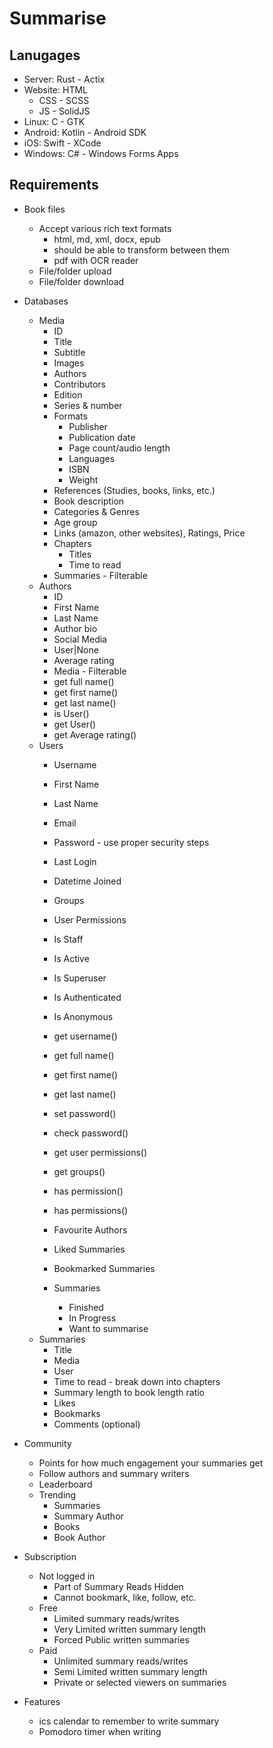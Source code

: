 # Summarise
## Lanugages
* Server: Rust - Actix
* Website: HTML
    * CSS - SCSS
    * JS - SolidJS
* Linux: C - GTK
* Android: Kotlin - Android SDK
* iOS: Swift - XCode
* Windows: C# - Windows Forms Apps

## Requirements
* Book files
    * Accept various rich text formats
        * html, md, xml, docx, epub
        * should be able to transform between them
        * pdf with OCR reader
    * File/folder upload
    * File/folder download

* Databases
    * Media
        * ID
        * Title
        * Subtitle
        * Images
        * Authors
        * Contributors
        * Edition
        * Series & number
        * Formats
            * Publisher
            * Publication date
            * Page count/audio length
            * Languages
            * ISBN
            * Weight
        * References (Studies, books, links, etc.)
        * Book description
        * Categories & Genres
        * Age group
        * Links (amazon, other websites), Ratings, Price
        * Chapters
            * Titles
            * Time to read
        * Summaries - Filterable
    * Authors
        * ID
        * First Name
        * Last Name
        * Author bio
        * Social Media
        * User|None
        * Average rating
        * Media - Filterable
        * get full name()
        * get first name()
        * get last name()
        * is User()
        * get User()
        * get Average rating()
    * Users
        * Username
        * First Name
        * Last Name
        * Email
        * Password - use proper security steps
        * Last Login
        * Datetime Joined
        * Groups
        * User Permissions
        * Is Staff
        * Is Active
        * Is Superuser
        * Is Authenticated
        * Is Anonymous
        * get username()
        * get full name()
        * get first name()
        * get last name()
        * set password()
        * check password()
        * get user permissions()
        * get groups()
        * has permission()
        * has permissions()

        * Favourite Authors
        * Liked Summaries
        * Bookmarked Summaries
        * Summaries
            * Finished
            * In Progress
            * Want to summarise
    * Summaries
        * Title
        * Media
        * User
        * Time to read - break down into chapters
        * Summary length to book length ratio
        * Likes
        * Bookmarks
        * Comments (optional)

* Community
    * Points for how much engagement your summaries get
    * Follow authors and summary writers
    * Leaderboard
    * Trending
        * Summaries
        * Summary Author
        * Books
        * Book Author

* Subscription
    * Not logged in
        * Part of Summary Reads Hidden
        * Cannot bookmark, like, follow, etc.
    * Free
        * Limited summary reads/writes
        * Very Limited written summary length
        * Forced Public written summaries
    * Paid
        * Unlimited summary reads/writes
        * Semi Limited written summary length
        * Private or selected viewers on summaries

* Features
    * ics calendar to remember to write summary
    * Pomodoro timer when writing
